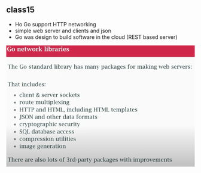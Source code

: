 ## class15
- Ho Go support HTTP networking 
- simple web server and clients and json
- Go was design to build software in the cloud (REST based server)

![](./img/go-network-libraries.png)